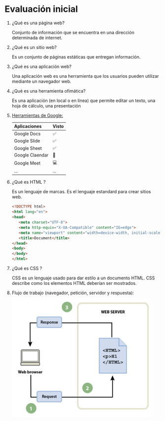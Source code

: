 # Evaluación inicial
1. ¿Qué es una página web?

   Conjunto de información que se encuentra en una dirección determinada de internet.

2. ¿Qué es un sitio web?

   Es un conjunto de páginas estáticas que entregan información.

3. ¿Qué es una aplicación web?

   Una aplicación web es una herramienta que los usuarios pueden utilizar mediante un     navegador web.

4. ¿Qué es una herramienta ofimática?

   Es una aplicación (en local o en linea) que permite editar un texto, una hoja de cálculo,    una presentación

5. [Herramientas de Google:](https://www.google.com/intl/es-419/chrome/browser-tools/)

   |Aplicaciones|Visto|
   |-----|-----|
   |Google Docs|:white_check_mark:|
   |Google Slide|:white_check_mark:|
   |Google Sheet|:white_check_mark:|
   |Google Claendar|:calendar:|
   |Google Meet|:computer:|
   |  ... | ...  |

6. ¿Qué es HTML ?

   Es un lenguaje de marcas. Es el lenguaje estandard para crear sitios web.
   
   ```html
   <!DOCTYPE html>
   <html lang="en">
   <head>
      <meta charset="UTF-8">
      <meta http-equiv="X-UA-Compatible" content="IE=edge">
      <meta name="viewport" content="width=device-width, initial-scale=1.0">
      <title>Document</title>
   </head>
   <body>
   </body>
   </html>
   ```

7. ¿Qué es CSS ?

   CSS es un lenguaje usado para dar estilo a un documento HTML. CSS describe como los
elementos HTML deberían ser mostrados.

8. Flujo de trabajo (navegador, petición, servidor y respuesta):
   
   ![Foto](8.png)
